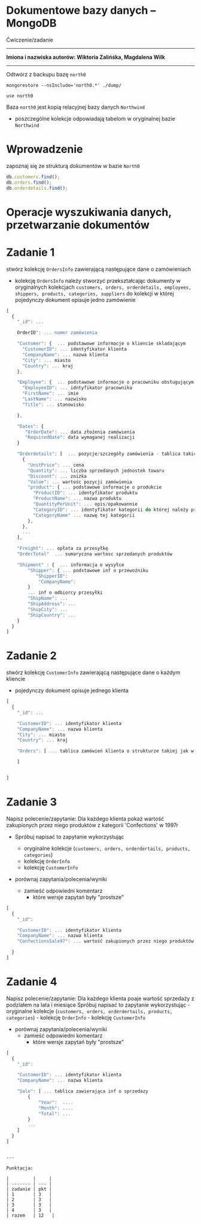 # Dokumentowe bazy danych – MongoDB

Ćwiczenie/zadanie

---

**Imiona i nazwiska autorów: Wiktoria Zalińśka, Magdalena Wilk**

---

Odtwórz z backupu bazę `north0`

```
mongorestore --nsInclude='north0.*' ./dump/
```

```
use north0
```

Baza `north0` jest kopią relacyjnej bazy danych `Northwind`

- poszczególne kolekcje odpowiadają tabelom w oryginalnej bazie `Northwind`

# Wprowadzenie

zapoznaj się ze strukturą dokumentów w bazie `North0`

```js
db.customers.find();
db.orders.find();
db.orderdetails.find();
```

# Operacje wyszukiwania danych, przetwarzanie dokumentów

# Zadanie 1

stwórz kolekcję `OrdersInfo` zawierającą następujące dane o zamówieniach

- kolekcję `OrdersInfo` należy stworzyć przekształcając dokumenty w oryginalnych kolekcjach `customers, orders, orderdetails, employees, shippers, products, categories, suppliers` do kolekcji w której pojedynczy dokument opisuje jedno zamówienie

```js
[
  {
    "_id": ...

    OrderID": ... numer zamówienia

    "Customer": {  ... podstawowe informacje o kliencie skladającym
      "CustomerID": ... identyfikator klienta
      "CompanyName": ... nazwa klienta
      "City": ... miasto
      "Country": ... kraj
    },

    "Employee": {  ... podstawowe informacje o pracowniku obsługującym zamówienie
      "EmployeeID": ... idntyfikator pracownika
      "FirstName": ... imie
      "LastName": ... nazwisko
      "Title": ... stanowisko

    },

    "Dates": {
       "OrderDate": ... data złożenia zamówienia
       "RequiredDate": data wymaganej realizacji
    }

    "Orderdetails": [  ... pozycje/szczegóły zamówienia - tablica takich pozycji
      {
        "UnitPrice": ... cena
        "Quantity": ... liczba sprzedanych jednostek towaru
        "Discount": ... zniżka
        "Value": ... wartośc pozycji zamówienia
        "product": { ... podstawowe informacje o produkcie
          "ProductID": ... identyfikator produktu
          "ProductName": ... nazwa produktu
          "QuantityPerUnit": ... opis/opakowannie
          "CategoryID": ... identyfikator kategorii do której należy produkt
          "CategoryName" ... nazwę tej kategorii
        },
      },
      ...
    ],

    "Freight": ... opłata za przesyłkę
    "OrderTotal"  ... sumaryczna wartosc sprzedanych produktów

    "Shipment" : {  ... informacja o wysyłce
        "Shipper": { ... podstawowe inf o przewoźniku
           "ShipperID":
            "CompanyName":
        }
        ... inf o odbiorcy przesyłki
        "ShipName": ...
        "ShipAddress": ...
        "ShipCity": ...
        "ShipCountry": ...
    }
  }
]
```

# Zadanie 2

stwórz kolekcję `CustomerInfo` zawierającą następujące dane o każdym kliencie

- pojedynczy dokument opisuje jednego klienta

```js
[
  {
    "_id": ...

    "CustomerID": ... identyfikator klienta
    "CompanyName": ... nazwa klienta
    "City": ... miasto
    "Country": ... kraj

	"Orders": [ ... tablica zamówień klienta o strukturze takiej jak w punkcie a) (oczywiście bez informacji o kliencie)

	]


]
```

# Zadanie 3

Napisz polecenie/zapytanie: Dla każdego klienta pokaż wartość zakupionych przez niego produktów z kategorii 'Confections' w 1997r

- Spróbuj napisać to zapytanie wykorzystując

  - oryginalne kolekcje (`customers, orders, orderdertails, products, categories`)
  - kolekcję `OrderInfo`
  - kolekcję `CustomerInfo`

- porównaj zapytania/polecenia/wyniki
  - zamieść odpowiedni komentarz
    - które wersje zapytań były "prostsze"

```js
[
  {
    "_id":

    "CustomerID": ... identyfikator klienta
    "CompanyName": ... nazwa klienta
	"ConfectionsSale97": ... wartość zakupionych przez niego produktów z kategorii 'Confections'  w 1997r

  }
]
```

# Zadanie 4

Napisz polecenie/zapytanie: Dla każdego klienta poaje wartość sprzedaży z podziałem na lata i miesiące
Spróbuj napisać to zapytanie wykorzystując - oryginalne kolekcje (`customers, orders, orderdertails, products, categories`) - kolekcję `OrderInfo` - kolekcję `CustomerInfo`

- porównaj zapytania/polecenia/wyniki
  - zamieść odpowiedni komentarz
    - które wersje zapytań były "prostsze"

```js
[
  {
    "_id":

    "CustomerID": ... identyfikator klienta
    "CompanyName": ... nazwa klienta

	"Sale": [ ... tablica zawierająca inf o sprzedazy
	    {
            "Year":  ....
            "Month": ....
            "Total": ...
	    }
	    ...
	]
  }
]
```

```

---

Punktacja:

|         |     |
| ------- | --- |
| zadanie | pkt |
| 1       | 3   |
| 2       | 3   |
| 3       | 3   |
| 4       | 3   |
| razem   | 12   |



```

